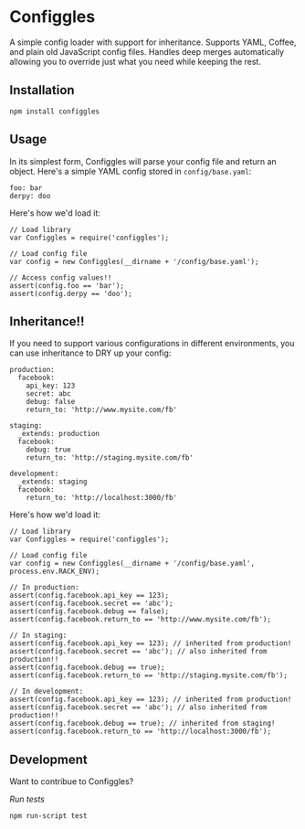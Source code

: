 Configgles
==========

A simple config loader with support for inheritance. Supports YAML, Coffee, and
plain old JavaScript config files. Handles deep merges automatically allowing
you to override just what you need while keeping the rest.

Installation
------------

    npm install configgles

Usage
-----

In its simplest form, Configgles will parse your config file and return an
object. Here's a simple YAML config stored in `config/base.yaml`:

    foo: bar
    derpy: doo

Here's how we'd load it:

    // Load library
    var Configgles = require('configgles');

    // Load config file
    var config = new Configgles(__dirname + '/config/base.yaml');

    // Access config values!!
    assert(config.foo == 'bar');
    assert(config.derpy == 'doo');

Inheritance!!
-------------

If you need to support various configurations in different environments, you
can use inheritance to DRY up your config:

    production:
      facebook:
        api_key: 123
        secret: abc
        debug: false
        return_to: 'http://www.mysite.com/fb'

    staging:
      _extends: production
      facebook:
        debug: true
        return_to: 'http://staging.mysite.com/fb'

    development:
      _extends: staging
      facebook:
        return_to: 'http://localhost:3000/fb'

Here's how we'd load it:
    
    // Load library
    var Configgles = require('configgles');

    // Load config file
    var config = new Configgles(__dirname + '/config/base.yaml', process.env.RACK_ENV);

    // In production:
    assert(config.facebook.api_key == 123);
    assert(config.facebook.secret == 'abc');
    assert(config.facebook.debug == false);
    assert(config.facebook.return_to == 'http://www.mysite.com/fb');

    // In staging:
    assert(config.facebook.api_key == 123); // inherited from production!
    assert(config.facebook.secret == 'abc'); // also inherited from production!!
    assert(config.facebook.debug == true);
    assert(config.facebook.return_to == 'http://staging.mysite.com/fb');

    // In development:
    assert(config.facebook.api_key == 123); // inherited from production!
    assert(config.facebook.secret == 'abc'); // also inherited from production!!
    assert(config.facebook.debug == true); // inherited from staging!
    assert(config.facebook.return_to == 'http://localhost:3000/fb');

Development
-----------

Want to contribue to Configgles?

*Run tests*

    npm run-script test